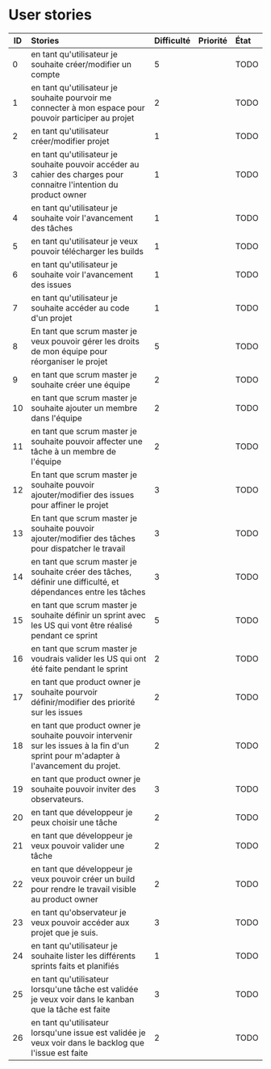 # User stories

| ID | Stories | Difficulté | Priorité | État |
|----|:--------|:-----------|:---------|:-----|
| 0 | en tant qu'utilisateur je souhaite créer/modifier un compte |5 | |TODO|
| 1 | en tant qu'utilisateur je souhaite pourvoir me connecter à mon espace pour pouvoir participer au projet | 2 | |TODO|
| 2 | en tant qu'utilisateur créer/modifier projet | 1 | |TODO|
| 3 | en tant qu'utilisateur je souhaite pouvoir accéder au cahier des charges pour connaitre l'intention du product owner | 1 | |TODO|
| 4 | en tant qu'utilisateur je souhaite voir l'avancement des tâches | 1 | |TODO|
| 5 | en tant qu'utilisateur je veux pouvoir télécharger les builds | 1 | |TODO|
| 6 | en tant qu'utilisateur je souhaite voir l'avancement des issues | 1 | |TODO|
| 7 | en tant qu'utilisateur je souhaite accéder au code d'un projet | 1 | |TODO|
| 8 | En tant que scrum master je veux pouvoir gérer les droits de mon équipe pour réorganiser le projet | 5 | |TODO|
| 9 | en tant que scrum master je souhaite créer une équipe  | 2 | |TODO|
| 10 | en tant que scrum master je souhaite ajouter un membre dans l'équipe | 2 | |TODO|
| 11 | en tant que scrum master je souhaite pouvoir affecter une tâche à un membre de l'équipe | 2 | |TODO|
| 12 | En tant que scrum master je souhaite pouvoir ajouter/modifier des issues pour affiner le projet | 3 | |TODO|
| 13 | En tant que scrum master je souhaite pouvoir ajouter/modifier des tâches pour dispatcher le travail | 3 | |TODO|
| 14 | en tant que scrum master je souhaite créer des tâches, définir une difficulté, et dépendances entre les tâches | 3 | |TODO|
| 15 | en tant que scrum master je souhaite définir un sprint avec les US qui vont être réalisé pendant ce sprint | 5 | |TODO|
| 16 | en tant que scrum master je voudrais valider les US qui ont été faite pendant le sprint | 2 | |TODO|
| 17 | en tant que product owner je souhaite pourvoir définir/modifier des priorité sur les issues | 2 | |TODO|
| 18 | en tant que product owner je souhaite pouvoir intervenir sur les issues à la fin d'un sprint pour m'adapter à l'avancement du projet. | 2 | |TODO|
| 19 | en tant que product owner je souhaite pouvoir inviter des observateurs. | 3 | |TODO|
| 20 | en tant que développeur je peux choisir une tâche | 2 | |TODO|
| 21 | en tant que développeur je veux pouvoir valider une tâche | 2 | |TODO|
| 22 | en tant que développeur je veux pouvoir créer un build pour rendre le travail visible au product owner | 2 | |TODO|
| 23 | en tant qu'observateur je veux pouvoir accéder aux projet que je suis. | 3 | |TODO|
| 24 | en tant qu'utilisateur je souhaite lister les différents sprints faits et planifiés | 1 | |TODO|
| 25 | en tant qu'utilisateur lorsqu'une tâche est validée je veux voir dans le kanban que la tâche est faite | 3 | |TODO|
| 26 | en tant qu'utilisateur lorsqu'une issue est validée je veux voir dans le backlog que l'issue est faite | 2 | |TODO|

